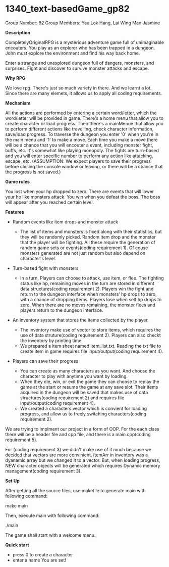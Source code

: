 # 1340_text-basedGame_gp82

Group Number: 82
Group Members: Yau Lok Hang, Lai Wing Man Jasmine

**Description** 

CompletelyOriginalRPG is a mysterious adventure game full of unimaginable encouters.
 You play as an explorer who has been trapped in a dungeon. John must explore the environment and find his way back home. 

Enter a strange and unexplored dungeon full of dangers, monsters, and surprises. Fight and discover to survive monster attacks and escape.

**Why RPG**

We love rpg. There's just so much variety in there. And we learnt a lot. Since there are many elemets, it allows us to apply all coding requirements.

**Mechanism**

All the actions are performed by entering a certain word/letter, which the word/letter will be provided in game. There's a home menu that allow you to create character or load progress. Then there's a mainMenue that allow you to perform different actions like travelling, check character information, save/load progress. 
To traverse the dungeon you enter '0' when you're in the main menu and '1' to make a move. Each time you make a move there will be a chance that you will encouter a event, including monster fight, buffs, etc. It's somewhat like playing monopoly. 
The fights are turn-based and you will enter specific number to perform any action like attacking, escape, etc.
(ASSUMPTION: We expect players to save their progress before closing the console window or leaving, or there will be a chance that the progress is not saved.)

**Game rules**

You lost when your hp dropped to zero. There are events that will lower your hp like monsters attack. 
You win when you defeat the boss. The boss will appear after you reached certain level.

**Features**

- Random events like item drops and monster attack 
  - The list of items and monsters is fixed along with their statistics, but they will be randomly picked. Random item drop and the monster that the player will be fighting. All these require the generation of random game sets or events(coding requirement 1). Of couse monsters generated are not just random but also depend on character's level.

- Turn-based fight with monsters
  - In a turn, Players can choose to attack, use item, or flee. The fighting status like hp, remaining moves in the turn are stored in different data structures(coding requirement 2). Players win the fight and return to the dungeon interface when monsters’ hp drops to zero, with a chance of dropping items. Players lose when self hp drops to zero. When there are no moves remaining, the monster flees and players return to the dungeon interface. 

- An inventory system that stores the items collected by the player. 
  - The inventory make use of vector to store items, which requires the use of data struture(coding requirement 2). Players can also checkt the inventory by printing time.
  - We prepared a item sheet named item_list.txt. Reading the txt file to create item in game requires file input/output(coding requirement 4).

- Players can save their progress
  - You can create as many characters as you want. And choose the character to play with anytime you want by loading.
  - When they die, win, or exit the game they can choose to replay the game at the start or resume the game at any save slot. Their items acquired in the dungeon will be saved that makes use of data structures(coding requirement 2) and  requires file input/output(coding requirement 4).
  - We created a characters vector which is convient for loading progress, and allow us to freely switching characters(coding requirement 2).

We are trying to implment our project in a form of OOP. For the each class there will be a header file and cpp file, and there is a main.cpp(coding requirement 5). 

For (coding requirement 3) we didn't make use of it much because we decided that vectors are more convinient. ItemArr in inventory was a dyanamic array but we changed it to a vector. But, when loading progress, NEW character objects will be generated which requires Dynamic memory management(coding requirement 3). 

**Set Up**

After getting all the source files, use makefile to generate main with following command:

make main

Then, execute main with following command: 

./main

The game shall start with a welcome menu.

**Quick start**

- press 0 to create a character
- enter a name
You are set!
